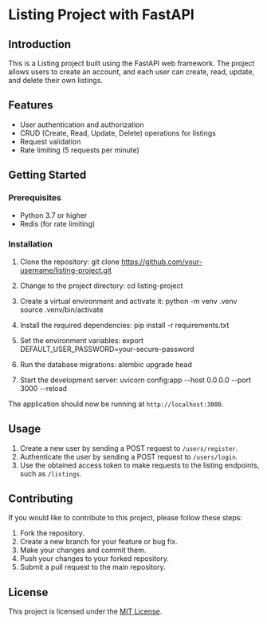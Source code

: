 # Listing Project with FastAPI

## Introduction
This is a Listing project built using the FastAPI web framework. The project allows users to create an account, and each user can create, read, update, and delete their own listings.

## Features
- User authentication and authorization
- CRUD (Create, Read, Update, Delete) operations for listings
- Request validation
- Rate limiting (5 requests per minute)

## Getting Started

### Prerequisites
- Python 3.7 or higher
- Redis (for rate limiting)

### Installation
1. Clone the repository: git clone https://github.com/your-username/listing-project.git

2. Change to the project directory: cd listing-project

3. Create a virtual environment and activate it: python -m venv .venv source .venv/bin/activate

4. Install the required dependencies: pip install -r requirements.txt

5. Set the environment variables: export DEFAULT_USER_PASSWORD=your-secure-password

6. Run the database migrations: alembic upgrade head

7. Start the development server: uvicorn config:app --host 0.0.0.0 --port 3000 --reload


The application should now be running at `http://localhost:3000`.

## Usage
1. Create a new user by sending a POST request to `/users/register`.
2. Authenticate the user by sending a POST request to `/users/login`.
3. Use the obtained access token to make requests to the listing endpoints, such as `/listings`.

## Contributing
If you would like to contribute to this project, please follow these steps:

1. Fork the repository.
2. Create a new branch for your feature or bug fix.
3. Make your changes and commit them.
4. Push your changes to your forked repository.
5. Submit a pull request to the main repository.

## License
This project is licensed under the [MIT License](LICENSE).



